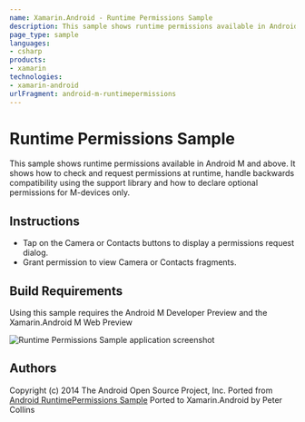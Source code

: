 ```yaml
---
name: Xamarin.Android - Runtime Permissions Sample
description: This sample shows runtime permissions available in Android M and above. It shows how to check and request permissions at runtime, handle backwards...
page_type: sample
languages:
- csharp
products:
- xamarin
technologies:
- xamarin-android
urlFragment: android-m-runtimepermissions
---
```

# Runtime Permissions Sample

This sample shows runtime permissions available in Android M and above. It shows how to check and request permissions at runtime,
handle backwards compatibility using the support library and how to declare optional permissions for M-devices only.

## Instructions

* Tap on the Camera or Contacts buttons to display a permissions request dialog.
* Grant permission to view Camera or Contacts fragments.

## Build Requirements
Using this sample requires the Android M Developer Preview and the Xamarin.Android M Web Preview

![Runtime Permissions Sample application screenshot](Screenshots/camera-fragment.png "Runtime Permissions Sample application screenshot")

## Authors
Copyright (c) 2014 The Android Open Source Project, Inc.
Ported from [Android RuntimePermissions Sample](https://github.com/googlesamples/android-RuntimePermissions)
Ported to Xamarin.Android by Peter Collins